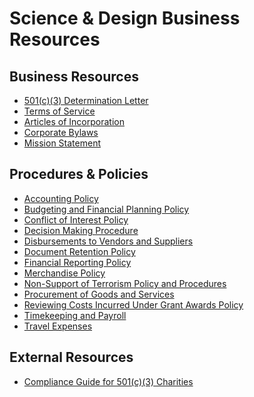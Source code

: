 # Science & Design Business Resources

## Business Resources
- [501(c)(3) Determination Letter](https://github.com/scidsg/business-resources/blob/main/Business%20Resources/501(c)(3)%20Determination%20Letter.pdf)
- [Terms of Service](https://github.com/scidsg/business-resources/blob/main/Business%20Resources/Terms%20of%20Service.md)
- [Articles of Incorporation](https://github.com/scidsg/business-resources/blob/main/Business%20Resources/Articles%20of%20Incorporation.pdf)
- [Corporate Bylaws](https://github.com/scidsg/business-resources/blob/main/Business%20Resources/Corporate%20Bylaws.pdf)
- [Mission Statement](https://github.com/scidsg/business-resources/blob/main/Business%20Resources/Mission%20Statement.md)

## Procedures & Policies
- [Accounting Policy](https://github.com/scidsg/business-resources/blob/main/Policies%20%26%20Procedures/Accounting%20Policy.md)
- [Budgeting and Financial Planning Policy](https://github.com/scidsg/business-resources/blob/main/Policies%20%26%20Procedures/Budgeting%20and%20Financial%20Planning%20Policy.md)
- [Conflict of Interest Policy](https://github.com/scidsg/business-resources/blob/main/Policies%20%26%20Procedures/Conflict%20of%20Interest%20Policy.pdf)
- [Decision Making Procedure](https://github.com/scidsg/business-resources/blob/main/Policies%20%26%20Procedures/Decision%20Making%20Procedure.md)
- [Disbursements to Vendors and Suppliers](https://github.com/scidsg/business-resources/blob/main/Policies%20%26%20Procedures/Disbursements%20to%20Vendors%20and%20Suppliers.md)
- [Document Retention Policy](https://github.com/scidsg/business-resources/blob/main/Policies%20%26%20Procedures/Document%20Retention%20Policy.md)
- [Financial Reporting Policy](https://github.com/scidsg/business-resources/blob/main/Policies%20%26%20Procedures/Financial%20Reporting%20Policy.md)
- [Merchandise Policy](https://github.com/scidsg/business-resources/blob/main/Policies%20&%20Procedures/Merchandise%20Policy.md)
- [Non-Support of Terrorism Policy and Procedures](https://github.com/scidsg/business-resources/blob/main/Policies%20%26%20Procedures/Non-Support%20of%20Terrorism%20Policy.md)
- [Procurement of Goods and Services](https://github.com/scidsg/business-resources/blob/main/Policies%20%26%20Procedures/Procurement%20of%20Goods%20and%20Services.md)
- [Reviewing Costs Incurred Under Grant Awards Policy](https://github.com/scidsg/business-resources/blob/main/Policies%20%26%20Procedures/Reviewing%20Costs%20Incurred%20Under%20Grant%20Awards%20Policy.md)
- [Timekeeping and Payroll](https://github.com/scidsg/business-resources/blob/main/Policies%20%26%20Procedures/Timekeeping%20and%20Payroll.md)
- [Travel Expenses
](https://github.com/scidsg/business-resources/blob/main/Policies%20%26%20Procedures/Travel%20Expenses.md)

## External Resources
- [Compliance Guide for 501(c)(3) Charities](https://github.com/scidsg/business-resources/blob/main/External%20Resources/Compliance%20Guide%20for%20501(c)(3)%20Public%20Charities.pdf)
  
